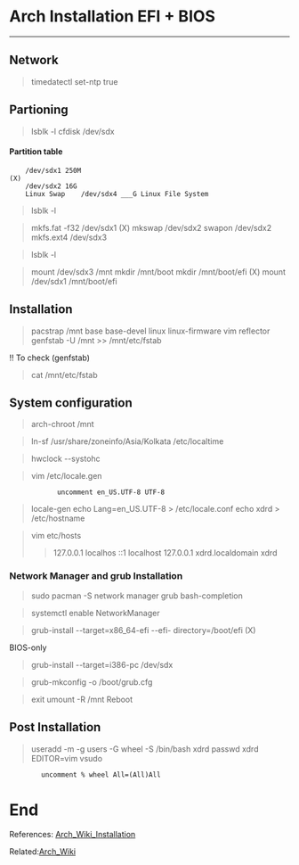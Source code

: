 # Arch Installation EFI + BIOS

---

## Network
>timedatectl set-ntp true

## Partioning
>lsblk -l
  cfdisk /dev/sdx 

#### Partition table
		
	    /dev/sdx1 250M                                                           (X)
	    /dev/sdx2 16G  
	    Linux Swap    /dev/sdx4 ___G Linux File System

>lsblk -l

>mkfs.fat -f32 /dev/sdx1                                                                                                          (X)
  mkswap /dev/sdx2
  swapon /dev/sdx2
  mkfs.ext4 /dev/sdx3

>lsblk -l

>mount /dev/sdx3 /mnt
  mkdir /mnt/boot
  mkdir /mnt/boot/efi                                                                                                                 (X)
  mount /dev/sdx1 /mnt/boot/efi

## Installation
>pacstrap /mnt base base-devel linux linux-firmware vim reflector
  genfstab -U /mnt >> /mnt/etc/fstab 

!! To check (genfstab) 
 >cat /mnt/etc/fstab
 
## System configuration
>arch-chroot /mnt

>ln-sf /usr/share/zoneinfo/Asia/Kolkata /etc/localtime
  
>hwclock --systohc

>vim /etc/locale.gen
				
				uncomment en_US.UTF-8 UTF-8
>locale-gen
  echo Lang=en_US.UTF-8 > /etc/locale.conf
  echo xdrd > /etc/hostname

>vim etc/hosts
>	
>>	127.0.0.1  localhos
>>	 ::1        localhost
>>	 127.0.0.1  xdrd.localdomain xdrd

### Network Manager and grub Installation

>sudo pacman -S network manager grub bash-completion
   
>systemctl enable NetworkManager

>grub-install --target=x86_64-efi --efi- directory=/boot/efi                                                 (X)

BIOS-only
>grub-install --target=i386-pc /dev/sdx

	
>grub-mkconfig -o /boot/grub.cfg

>exit
>umount -R /mnt
>Reboot

## Post Installation

>useradd -m -g users -G wheel -S /bin/bash xdrd
>passwd xdrd
>EDITOR=vim vsudo

			uncomment % wheel All=(All)All

# End

References: [Arch_Wiki_Installation](https://wiki.archlinux.org/title/Installation_guide) 

Related:[Arch_Wiki](https://wiki.archlinux.org/)